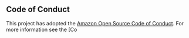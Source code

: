 ## Code of Conduct
This project has adopted the [Amazon Open Source Code of Conduct](https://aws.github.io/code-of-conduct).
For more information see the [Co
